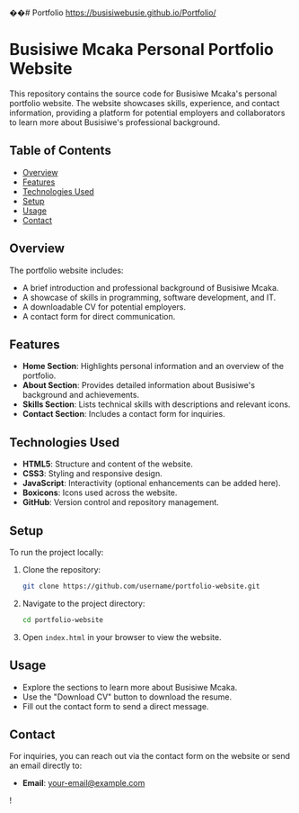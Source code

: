 ��#   P o r t f o l i o 
 https://busisiwebusie.github.io/Portfolio/



# Busisiwe Mcaka Personal Portfolio Website

This repository contains the source code for Busisiwe Mcaka's personal portfolio website. The website showcases skills, experience, and contact information, providing a platform for potential employers and collaborators to learn more about Busisiwe's professional background.

## Table of Contents

- [Overview](#overview)
- [Features](#features)
- [Technologies Used](#technologies-used)
- [Setup](#setup)
- [Usage](#usage)
- [Contact](#contact)

## Overview

The portfolio website includes:
- A brief introduction and professional background of Busisiwe Mcaka.
- A showcase of skills in programming, software development, and IT.
- A downloadable CV for potential employers.
- A contact form for direct communication.

## Features

- **Home Section**: Highlights personal information and an overview of the portfolio.
- **About Section**: Provides detailed information about Busisiwe's background and achievements.
- **Skills Section**: Lists technical skills with descriptions and relevant icons.
- **Contact Section**: Includes a contact form for inquiries.

## Technologies Used

- **HTML5**: Structure and content of the website.
- **CSS3**: Styling and responsive design.
- **JavaScript**: Interactivity (optional enhancements can be added here).
- **Boxicons**: Icons used across the website.
- **GitHub**: Version control and repository management.

## Setup

To run the project locally:

1. Clone the repository:
   ```bash
   git clone https://github.com/username/portfolio-website.git
   ```
2. Navigate to the project directory:
   ```bash
   cd portfolio-website
   ```
3. Open `index.html` in your browser to view the website.

## Usage

- Explore the sections to learn more about Busisiwe Mcaka.
- Use the "Download CV" button to download the resume.
- Fill out the contact form to send a direct message.

## Contact

For inquiries, you can reach out via the contact form on the website or send an email directly to:
- **Email**: your-email@example.com

!
 
